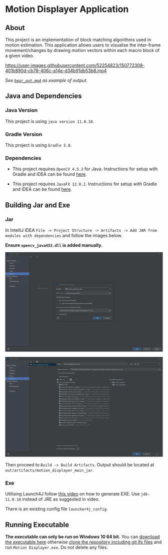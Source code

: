 # Motion Displayer Application

## About

This project is an implementation of block matching algorithms used in motion estimation. This application allows users to visualise the inter-frame movement/changes by drawing motion vectors within each macro block of a given video.

https://user-images.githubusercontent.com/52254823/150772308-401b890d-cb78-406c-a14e-d34b91db53b8.mp4

*See [`bear_out.mp4`](documentation_sources/bear_out.mp4) as example of output.*

## Java and Dependencies

### Java Version

This project is using `java version 11.0.10`.

### Gradle Version

This project is using `Gradle 5.0`.

### Dependencies

* This project requires `OpenCV 4.5.3` for Java. Instructions for setup with Gradle and IDEA can be found [here](https://www.pisciottablog.com/2021/03/02/use-opencv-in-a-gradle-project-using-intellij-idea-community-edition-for-java-in-windows-10/).

* This project requires `JavaFX 12.0.2`. Instructions for setup with Gradle and IDEA can be found [here](https://openjfx.io/openjfx-docs/#gradle).

## Building Jar and Exe

### Jar

In IntelliJ IDEA `File -> Project Structure -> Artifacts -> Add JAR from modules with dependencies` and follow the images below.

**Ensure `opencv_java453.dll` is added manually.**

![Jar Instructions 1](documentation_sources/jar_instructions_1.png)

![Jar Instructions 2](documentation_sources/jar_instructions_2.png)

Then proceed to `Build -> Build Artifacts`. Output should be located at `out/artifacts/motion_displayer_main_jar`.

### Exe

Utilising Launch4J follow [this video](https://www.youtube.com/watch?v=h68WlAn_Vfg) on how to generate EXE. Use `jdk-11.0.10` instead of JRE as suggested in video.

There is an existing config file `launcher4j_config`.

## Running Executable

**The executable can only be run on Windows 10 64 bit.** You can [download the executable here](https://rhodrithomasmorgan.com/motion_displayer/) otherwise [clone the repository including git lfs files](JRE_DOWNLOAD.md) and run `Motion Displayer.exe`. Do not delete any files.
